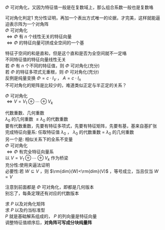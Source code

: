  $\Phi$ 可对角化，又因为特征值一般是在复数域上，那么组合系数一般也是复数咯    
    
可对角化判定1 充分性证明，再加一个表出方式唯一的论据，才完美，这样就能逼迫表示阵为一个对角阵    
 $\Phi$ 可对角化    
 $\iff\Phi$ 有 $n$ 个线性无关的特征向量    
 $\iff\Phi$ 的特征向量可拼成全空间的一个基    
    
特征子空间的和是直和，但是这个直和是否为全空间就不一定咯    
不同特征值的特征向量线性无关    
若 $\Phi$ 有 $n$ 个不同的特征值，则 $\Phi$ 可对角化(充分)    
若 $\Phi$ 的特征多项式无重根，则 $\Phi$ 可对角化(充分)    
反例是纯量变换 $\Phi=c\cdot I_V$ ， $A=c\cdot I_n$     
不可对角化的矩阵是比较少的，难道类似正定与半正定的关系？    
    
 $\Phi$ 可对角化    
 $\iff V=V_1\oplus\cdots\oplus V_k$     
    
代数重数、几何重数    
 $\lambda_0$ 的几何重数 $\leq\lambda_0$ 的代数重数    
要有代数重数，先要有特征多项式，先要有特征矩阵，先要有基，基来自基扩张    
完成特征向量系: 任取特征值 $\lambda_0$ ， $\lambda_0$ 的代数重数 $=$  $\lambda_0$ 的几何重数    
另一个是: 相似关系下的全系不变量    
 $\Phi$ 可对角化    
 $\iff\Phi$ 有完全特征向量系    
以 $V=V_1\oplus\cdots\oplus V_k$ 作为桥梁    
充分性:使用夹逼法证明    
必要性:若 $W\subseteq V$ ，则 $\rm{dim}(W)<\rm{dim}(V)$ ，等号成立，当且仅当 $W=V$     
    
注意到前面都是 $\Phi$ 可对角化，即都是几何版本    
别忘了，每条定理还有对应的代数版本    
    
求 $P$ 以及对角化矩阵    
求 $P$ 以及约当标准型    
 $P$ 就是基础解系组成的， $P$ 的列向量是特征向量    
调整特征值顺序后，**对角阵可写成分块纯量阵**    
